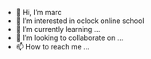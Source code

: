 - 👋 Hi, I’m marc
- 👀 I’m interested in oclock online school
- 🌱 I’m currently learning ...
- 💞️ I’m looking to collaborate on ...
- 📫 How to reach me ...

<!---
marc-oclock/marc-oclock is a ✨ special ✨ repository because its `README.md` (this file) appears on your GitHub profile.
You can click the Preview link to take a look at your changes.
--->
